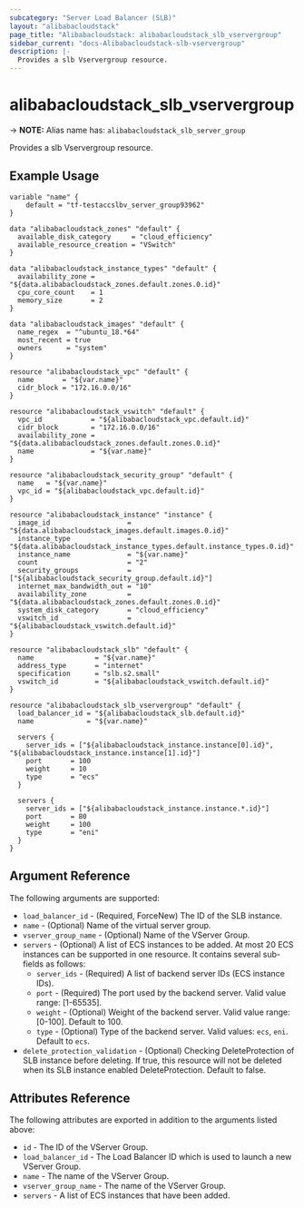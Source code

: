```yaml
---
subcategory: "Server Load Balancer (SLB)"
layout: "alibabacloudstack"
page_title: "Alibabacloudstack: alibabacloudstack_slb_vservergroup"
sidebar_current: "docs-Alibabacloudstack-slb-vservergroup"
description: |- 
  Provides a slb Vservergroup resource.
---
```


# alibabacloudstack_slb_vservergroup
-> **NOTE:** Alias name has: `alibabacloudstack_slb_server_group`

Provides a slb Vservergroup resource.

## Example Usage

```hcl
variable "name" {
    default = "tf-testaccslbv_server_group93962"
}

data "alibabacloudstack_zones" "default" {
  available_disk_category     = "cloud_efficiency"
  available_resource_creation = "VSwitch"
}

data "alibabacloudstack_instance_types" "default" {
  availability_zone = "${data.alibabacloudstack_zones.default.zones.0.id}"
  cpu_core_count    = 1
  memory_size       = 2
}

data "alibabacloudstack_images" "default" {
  name_regex  = "^ubuntu_18.*64"
  most_recent = true
  owners      = "system"
}

resource "alibabacloudstack_vpc" "default" {
  name       = "${var.name}"
  cidr_block = "172.16.0.0/16"
}

resource "alibabacloudstack_vswitch" "default" {
  vpc_id            = "${alibabacloudstack_vpc.default.id}"
  cidr_block        = "172.16.0.0/16"
  availability_zone = "${data.alibabacloudstack_zones.default.zones.0.id}"
  name              = "${var.name}"
}

resource "alibabacloudstack_security_group" "default" {
  name   = "${var.name}"
  vpc_id = "${alibabacloudstack_vpc.default.id}"
}

resource "alibabacloudstack_instance" "instance" {
  image_id                   = "${data.alibabacloudstack_images.default.images.0.id}"
  instance_type              = "${data.alibabacloudstack_instance_types.default.instance_types.0.id}"
  instance_name              = "${var.name}"
  count                      = "2"
  security_groups            = ["${alibabacloudstack_security_group.default.id}"]
  internet_max_bandwidth_out = "10"
  availability_zone          = "${data.alibabacloudstack_zones.default.zones.0.id}"
  system_disk_category       = "cloud_efficiency"
  vswitch_id                 = "${alibabacloudstack_vswitch.default.id}"
}

resource "alibabacloudstack_slb" "default" {
  name               = "${var.name}"
  address_type       = "internet"
  specification      = "slb.s2.small"
  vswitch_id         = "${alibabacloudstack_vswitch.default.id}"
}

resource "alibabacloudstack_slb_vservergroup" "default" {
  load_balancer_id = "${alibabacloudstack_slb.default.id}"
  name             = "${var.name}"

  servers {
    server_ids = ["${alibabacloudstack_instance.instance[0].id}", "${alibabacloudstack_instance.instance[1].id}"]
    port       = 100
    weight     = 10
    type       = "ecs"
  }

  servers {
    server_ids = ["${alibabacloudstack_instance.instance.*.id}"]
    port       = 80
    weight     = 100
    type       = "eni"
  }
}
```

## Argument Reference

The following arguments are supported:

* `load_balancer_id` - (Required, ForceNew) The ID of the SLB instance.
* `name` - (Optional) Name of the virtual server group.
* `vserver_group_name` - (Optional) Name of the VServer Group.
* `servers` - (Optional) A list of ECS instances to be added. At most 20 ECS instances can be supported in one resource. It contains several sub-fields as follows:
  * `server_ids` - (Required) A list of backend server IDs (ECS instance IDs).
  * `port` - (Required) The port used by the backend server. Valid value range: [1-65535].
  * `weight` - (Optional) Weight of the backend server. Valid value range: [0-100]. Default to 100.
  * `type` - (Optional) Type of the backend server. Valid values: `ecs`, `eni`. Default to `ecs`.
* `delete_protection_validation` - (Optional) Checking DeleteProtection of SLB instance before deleting. If true, this resource will not be deleted when its SLB instance enabled DeleteProtection. Default to false.

## Attributes Reference

The following attributes are exported in addition to the arguments listed above:

* `id` - The ID of the VServer Group.
* `load_balancer_id` - The Load Balancer ID which is used to launch a new VServer Group.
* `name` - The name of the VServer Group.
* `vserver_group_name` - The name of the VServer Group.
* `servers` - A list of ECS instances that have been added.